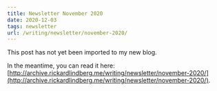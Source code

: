 ```yaml
---
title: Newsletter November 2020
date: 2020-12-03
tags: newsletter
url: /writing/newsletter/november-2020/
---
```


This post has not yet been imported to my new blog.

In the meantime, you can read it here: [http://archive.rickardlindberg.me/writing/newsletter/november-2020/](http://archive.rickardlindberg.me/writing/newsletter/november-2020/).
